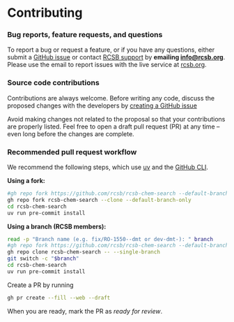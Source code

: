 # Contributing

### Bug reports, feature requests, and questions

To report a bug or request a feature, or if you have any questions,
either submit a [GitHub issue](https://github.com/rcsb/rcsb-chem-search/issues/new)
or contact [RCSB support](https://www.rcsb.org/pages/contactus) by
**emailing <a href="info@rcsb.org">info@rcsb.org</a>**.
Please use the email to report issues with the live service at
[rcsb.org](https://rcsb.org).

### Source code contributions

Contributions are always welcome.
Before writing any code, discuss the proposed changes with the developers by
[creating a GitHub issue](https://github.com/rcsb/rcsb-chem-search/issues/new)

Avoid making changes not related to the proposal so that your contributions are properly listed.
Feel free to open a draft pull request (PR) at any time – even long before the changes are complete.

### Recommended pull request workflow

We recommend the following steps, which use
[uv](https://docs.astral.sh/uv/)
and the
[GitHub CLI](https://cli.github.com/).

<b>Using a fork:</b>

```bash
#gh repo fork https://github.com/rcsb/rcsb-chem-search --default-branch-only --clone
gh repo fork rcsb-chem-search --clone --default-branch-only
cd rcsb-chem-search
uv run pre-commit install
```

<b>Using a branch (RCSB members):</b>

```bash
read -p "Branch name (e.g. fix/RO-1550--dmt or dev-dmt-): " branch
#gh repo fork https://github.com/rcsb/rcsb-chem-search --default-branch-only --clone
gh repo clone rcsb-chem-search -- --single-branch
git switch -c "$branch"
cd rcsb-chem-search
uv run pre-commit install
```

Create a PR by running

```bash
gh pr create --fill --web --draft
```

When you are ready, mark the PR as *ready for review*.
